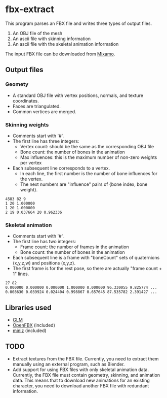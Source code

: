 # fbx-extract

This program parses an FBX file and writes three types of output files.

1. An OBJ file of the mesh
2. An ascii file with skinning information
3. An ascii file with the skeletal animation information

The input FBX file can be downloaded from [Mixamo](mixamo.com).


## Output files

### Geomety
- A standard OBJ file with vertex positions, normals, and texture coordinates.
- Faces are triangulated.
- Common vertices are merged.


### Skinning weights

- Comments start with '#'.
- The first line has three integers:
  - Vertex count: should be the same as the corresponding OBJ file
  - Bone count: the number of bones in the animation
  - Max influences: this is the maximum number of non-zero weights per vertex
- Each subsequent line corresponds to a vertex.
  - In each line, the first number is the number of bone influences for the vertex.
  - The next numbers are "influence" pairs of {bone index, bone weight}.

```
4583 82 9
1 20 1.000000 
1 20 1.000000 
2 19 0.037664 20 0.962336 
```


### Skeletal animation

- Comments start with '#'.
- The first line has two integers:
  - Frame count: the number of frames in the animation
  - Bone count: the number of bones in the animation
- Each subsequent line is a frame with "boneCount" sets of quaternions (x,y,z,w) and positions (x,y,z).
- The first frame is for the rest pose, so there are actually "frame count + 1" lines.

```
27 82
0.000000 0.000000 0.000000 1.000000 0.000000 96.330055 9.825774 ...
0.008630 0.039924 0.024404 0.998867 0.657645 87.535782 2.391427 ...
```

## Libraries used

- [GLM](https://glm.g-truc.net/0.9.9/)
- [OpenFBX](https://github.com/nem0/OpenFBX) (included)
- [miniz](https://github.com/richgel999/miniz) (included)


## TODO

- Extract textures from the FBX file. Currently, you need to extract them manually using an external program, such as Blender.
- Add support for using FBX files with only skeletal animation data. Currently, the FBX file must contain geometry, skinning, and animation data. This means that to download new animations for an existing character, you need to download another FBX file with redundant information.
